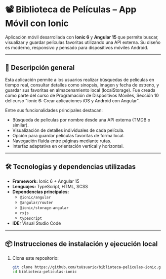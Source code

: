 # 📽️ Biblioteca de Películas – App Móvil con Ionic

Aplicación móvil desarrollada con **Ionic 6** y **Angular 15** que permite buscar, visualizar y guardar películas favoritas utilizando una API externa. Su diseño es moderno, responsivo y pensado para dispositivos móviles Android.

---

## 🚀 Descripción general

Esta aplicación permite a los usuarios realizar búsquedas de películas en tiempo real, consultar detalles como sinopsis, imagen y fecha de estreno, y guardar sus favoritas en almacenamiento local (localStorage). Fue creada como parte del curso de Programación de Dispositivos Móviles, Sección 10 del curso "Ionic 6: Crear aplicaciones iOS y Android con Angular".

Entre sus funcionalidades principales destacan:

- Búsqueda de películas por nombre desde una API externa (TMDB o similar).
- Visualización de detalles individuales de cada película.
- Opción para guardar películas favoritas de forma local.
- Navegación fluida entre páginas mediante rutas.
- Interfaz adaptativa en orientación vertical y horizontal.

---

## 🛠️ Tecnologías y dependencias utilizadas

- **Framework:** Ionic 6 + Angular 15
- **Lenguajes:** TypeScript, HTML, SCSS
- **Dependencias principales:**
  - `@ionic/angular`
  - `@angular/router`
  - `@ionic/storage-angular`
  - `rxjs`
  - `typescript`
- **IDE:** Visual Studio Code

---

## 📦 Instrucciones de instalación y ejecución local

1. Clona este repositorio:

   ```bash
   git clone https://github.com/tuUsuario/biblioteca-peliculas-ionic.git
   cd biblioteca-peliculas-ionic
